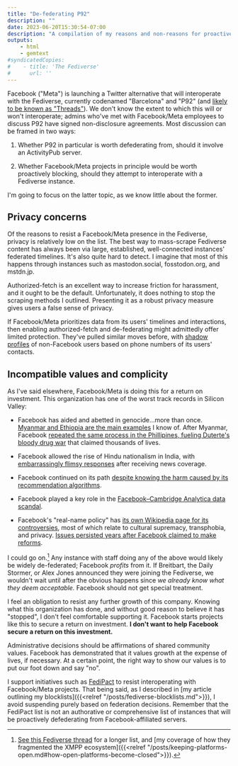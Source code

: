 ```yaml
---
title: "De-federating P92"
description: ""
date: 2023-06-20T15:30:54-07:00
description: "A compilation of my reasons and non-reasons for proactively de-federating from Facebook/Meta-affiliated projects, and refusing to support them."
outputs:
    - html
    - gemtext
#syndicatedCopies:
#    - title: 'The Fediverse'
#      url: ''
---
```

Facebook ("Meta") is launching a Twitter alternative that will interoperate with the Fediverse, currently codenamed "Barcelona" and "P92" (and [likely to be known as "Threads"](https://www.theverge.com/2023/6/8/23754304/instagram-meta-twitter-competitor-threads-activitypub)). We don't know the extent to which this will or won't interoperate; admins who've met with Facebook/Meta employees to discuss P92 have signed non-disclosure agreements. Most discussion can be framed in two ways:

1. Whether P92 in particular is worth defederating from, should it involve an ActivityPub server.

2. Whether Facebook/Meta projects in principle would be worth proactively blocking, should they attempt to interoperate with a Fediverse instance.

I'm going to focus on the latter topic, as we know little about the former.

Privacy concerns
----------------

Of the reasons to resist a Facebook/Meta presence in the Fediverse, privacy is relatively low on the list. The best way to mass-scrape Fediverse content has always been via large, established, well-connected instances' federated timelines. It's also quite hard to detect. I imagine that most of this happens through instances such as mastodon.social, fosstodon.org, and mstdn.jp.

Authorized-fetch is an excellent way to increase friction for harassment, and it ought to be the default. Unfortunately, it does nothing to stop the scraping methods I outlined. Presenting it as a robust privacy measure gives users a false sense of privacy.

If Facebook/Meta prioritizes data from its users' timelines and interactions, then enabling authorized-fetch and de-federating might admittedly offer limited protection. They've pulled similar moves before, with [shadow profiles](https://www.ncbi.nlm.nih.gov/pmc/articles/PMC5544396/) of non-Facebook users based on phone numbers of its users' contacts.

Incompatible values and complicity
----------------------------------

As I've said elsewhere, Facebook/Meta is doing this for a return on investment. This organization has one of the worst track records in Silicon Valley:

- Facebook has aided and abetted in genocide...more than once. [Myanmar and Ethiopia are the main examples](https://www.theguardian.com/technology/2021/oct/07/facebooks-role-in-myanmar-and-ethiopia-under-new-scrutiny) I know of. After Myanmar, Facebook [repeated the same process in the Phillipines, fueling Duterte's bloody drug war](https://www.buzzfeednews.com/article/daveyalba/facebook-philippines-dutertes-drug-war) that claimed thousands of lives.

- Facebook allowed the rise of Hindu nationalism in India, with [embarrassingly flimsy responses](https://time.com/6112549/facebook-india-islamophobia-love-jihad/) after receiving news coverage.

- Facebook continued on its path [despite knowing the harm caused by its recommendation algorithms](https://archive.li/ElcvG).

- Facebook played a key role in the [Facebook–Cambridge Analytica data scandal](https://en.wikipedia.org/wiki/Facebook%E2%80%93Cambridge_Analytica_data_scandal).

- Facebook's "real-name policy" has [its own Wikipedia page for its controversies](https://en.wikipedia.org/wiki/Facebook_real-name_policy_controversy), most of which relate to cultural supremacy, transphobia, and privacy. [Issues persisted years after Facebook claimed to make reforms](https://www.teenvogue.com/story/facebook-authentic-name-policy).

I could go on.[^1] Any instance with staff doing any of the above would likely be widely de-federated; Facebook _profits_ from it. If Breitbart, the Daily Stormer, or Alex Jones announced they were joining the Fediverse, we wouldn't wait until after the obvious happens since _we already know what they deem acceptable._ Facebook should not get special treatment.

I feel an obligation to resist any further growth of this company. Knowing what this organization has done, and without good reason to believe it has "stopped", I don't feel comfortable supporting it. Facebook starts projects like this to secure a return on investment. **I don't want to help Facebook secure a return on this investment.**

Administrative decisions should be affirmations of shared community values. Facebook has demonstrated that it values growth at the expense of lives, if necessary. At a certain point, the right way to show our values is to put our foot down and say "no".

I support initiatives such as [FediPact](https://fedipact.online/) to resist interoperating with Facebook/Meta projects. That being said, as I described in [my article outlining my blocklists]({{<relref "/posts/fediverse-blocklists.md">}}), I avoid suspending purely based on federation decisions. Remember that the FediPact list is not an authorative or comprehensive list of instances that will be proactively defederating from Facebook-affiliated servers.


[^1]: [See this Fediverse thread](https://strangeobject.space/@james/110573260816922578) for a longer list, and [my coverage of how they fragmented the XMPP ecosystem]({{<relref "/posts/keeping-platforms-open.md#how-open-platforms-become-closed">}}).


